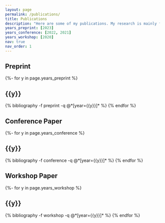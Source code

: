 ```yaml
---
layout: page
permalink: /publications/
title: Publications
description: "Here are some of my publications. My research is mainly focused on autonomous driving: Intersection Management (e.g. deadlock prevention, traffic simulation with SUMO) and 3D Perception (e.g. weakly-supervised 3D object detection, domain adaptation, sensor fusion)."
years_preprint: [2023]
years_conference: [2022, 2021]
years_workshop: [2020]
nav: true
nav_order: 1
---
```

<!-- _pages/publications.md -->

<article>
<div class="publications">
<h2 class="publ-cat">Preprint</h2>
{%- for y in page.years_preprint %}
  <h2 class="year">{{y}}</h2>
  {% bibliography -f preprint -q @*[year={{y}}]* %}
{% endfor %}
</div>

<div class="publications">
<h2 class="publ-cat">Conference Paper</h2>
{%- for y in page.years_conference %}
  <h2 class="year">{{y}}</h2>
  {% bibliography -f conference -q @*[year={{y}}]* %}
{% endfor %}
</div>

<div class="publications">
<h2 class="publ-cat">Workshop Paper</h2>
{%- for y in page.years_workshop %}
  <h2 class="year">{{y}}</h2>
  {% bibliography -f workshop -q @*[year={{y}}]* %}
{% endfor %}
</div>
</article>